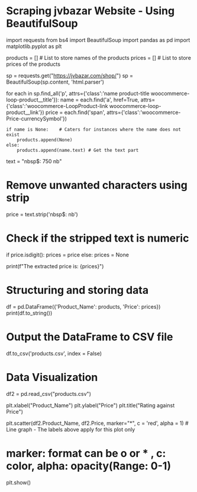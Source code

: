 # Scraping jvbazar Website - Using BeautifulSoup
import requests
from bs4 import BeautifulSoup
import pandas as pd
import matplotlib.pyplot as plt

products = []   # List to store names of the products
prices = []     # List to store prices of the products

sp = requests.get("https://jvbazar.com/shop/")
sp = BeautifulSoup(sp.content, 'html.parser')

for each in sp.find_all('p',  attrs={'class':'name product-title woocommerce-loop-product__title'}):
    name = each.find('a', href=True, attrs={'class':'woocommerce-LoopProduct-link woocommerce-loop-product__link'})
    price = each.find('span', attrs={'class':'woocommerce-Price-currencySymbol'})
     
 
    if name is None:    # Caters for instances where the name does not exist
        products.append(None)
    else:
        products.append(name.text) # Get the text part

 

text = "nbsp$: 750 nb"

# Remove unwanted characters using strip
price = text.strip('nbsp$: nb')

# Check if the stripped text is numeric
if price.isdigit():
    prices = price
else:
    prices = None

print(f"The extracted price is: {prices}")

# Structuring and storing data
df = pd.DataFrame({'Product_Name': products, 'Price': prices}) 
print(df.to_string())

# Output the DataFrame to CSV file
df.to_csv('products.csv', index = False)

# Data Visualization
df2 = pd.read_csv("products.csv")

plt.xlabel("Product_Name")
plt.ylabel("Price")
plt.title("Rating against Price")

plt.scatter(df2.Product_Name, df2.Price, marker="*", c = 'red', alpha = 1)    # Line graph - The labels above apply for this plot only
# marker: format can be o or * , c: color, alpha: opacity(Range: 0-1)
plt.show()
